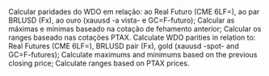 Calcular paridades do WDO em relação: ao Real Futuro (CME 6LF=), ao par BRLUSD (Fx), ao ouro (xauusd -a vista- e GC=F-futuro);
Calcular as máximas e mínimas baseado na cotação de fehamento anterior;
Calcular os ranges baseado nas cotações PTAX.
Calculate WDO parities in relation to: Real Futures (CME 6LF=), BRLUSD pair (Fx), gold (xauusd -spot- and GC=F-futures); 
Calculate maximums and minimums based on the previous closing price; 
Calculate ranges based on PTAX prices.
